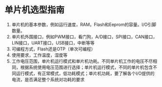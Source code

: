 # 单片机选型指南

1. 单片机的基本参数，例如运行速度，RAM，Flash和Eeprom的容量。I/O引脚数量。
2. 单片机外围接口，例如PWM接口，看门狗，A/D接口，SPI接口，CAN接口，LIN接口，UART接口，USB接口，中断等等
3. 可编程方式，Flash还是OTP（单次可编程）
4. 使用要求，工作温度，湿度等
5. 工作电压范围，单片机运行模式和单片机功耗。不同单片机工作的电压不尽相同，根据系统使用电压范围进行选择；单片机运行模式，不同的单片机包含不同运行模式，有正常模式，低功耗模式；单片机功耗，要了解各个I/O提供的电流，是否满足整个系统对功耗的要求